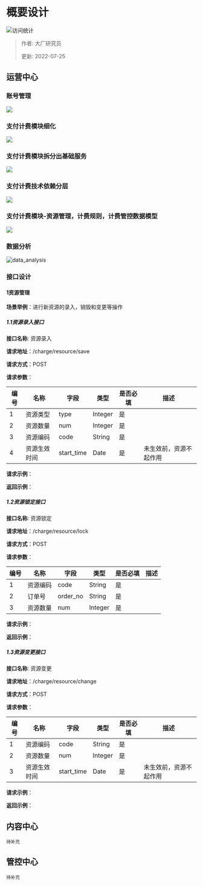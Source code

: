 # 概要设计

![访问统计](https://visitor-badge.glitch.me/badge?page_id=senlypan.cloudgaming.03-outline-design&left_color=blue&right_color=red)

> 作者: 大厂研究员
>
> 更新: 2022-07-25


## 运营中心

### 账号管理

![](../_media/image/03-outline-design/account-detail.jpg)

### 支付计费模块细化

![](../_media/image/03-outline-design/pay-charge-detail-001.jpg)


### 支付计费模块拆分出基础服务

![](../_media/image/03-outline-design/pay-charge-detail-003.jpg)


### 支付计费技术依赖分层

![](../_media/image/03-outline-design/pay-charge-detail-002.jpg)

### 支付计费模块-资源管理，计费规则，计费管控数据模型

![](../_media/image/03-outline-design/pay-charge-data-model-001.jpg)

### 数据分析

![data_analysis](../_media/image/03-outline-design/data_analysis.png)


### 接口设计
#### 1资源管理

**场景举例**：进行新资源的录入，销毁和变更等操作
##### 1.1资源录入接口

**接口名称**: 资源录入

**请求地址**：/charge/resource/save

**请求方式**：POST

 **请求参数**：

| 编号 | 名称       | 字段       | 类型                 | 是否必填     | 描述                                                    |
| ---- | -------- | ---------- | -------------------- | ------------ | ------------------------------------------------------- |
| 1    | 资源类型   | type       |      Integer         | 是           |                                                         |
| 2    | 资源数量   | num        |      Integer         | 是           |                                                         |
| 3    | 资源编码   | code       |      String          | 是           |                                                         |
| 4    | 资源生效时间| start_time |      Date            | 是           |  未生效前，资源不起作用                                                       |

 **请求示例**：
 
 **返回示例**：

##### 1.2资源锁定接口

**接口名称**: 资源锁定

**请求地址**：/charge/resource/lock

**请求方式**：POST

 **请求参数**：

| 编号 | 名称       | 字段       | 类型                 | 是否必填     | 描述                                                    |
| ---- | -------- | ---------- | -------------------- | ------------ | ------------------------------------------------------- |
| 1    | 资源编码   |  code      |      String          | 是           |                                                         |
| 2    | 订单号     |  order_no  |      String         | 是           |                                                         |
| 3    | 资源数量   |  num       |      Integer          | 是           |                                                         |

 **请求示例**：
 
 **返回示例**：
 
 ##### 1.3资源变更接口
 
 **接口名称**: 资源变更
 
 **请求地址**：/charge/resource/change
 
 **请求方式**：POST
 
  **请求参数**：


| 编号 | 名称       | 字段       | 类型                 | 是否必填     | 描述                                                    |
| ---- | -------- | ---------- | -------------------- | ------------ | ------------------------------------------------------- |
| 1    | 资源编码   | code       |      String          | 是           |                                                         |                                                    |
| 2    | 资源数量   | num        |      Integer         | 是           |                                                         |
| 3    | 资源生效时间| start_time |      Date            | 是           |  未生效前，资源不起作用                                                       |

  **请求示例**：
  
  **返回示例**：
 
 
## 内容中心

`待补充`

## 管控中心

`待补充`

